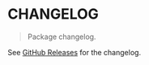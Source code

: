 # CHANGELOG

> Package changelog.

See [GitHub Releases](https://github.com/stdlib-js/assert-is-triangular-number/releases) for the changelog.